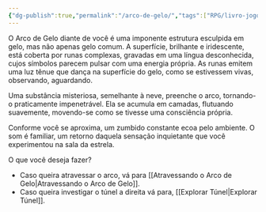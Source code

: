 ```yaml
---
{"dg-publish":true,"permalink":"/arco-de-gelo/","tags":["RPG/livro-jogo/Aasthar/story-points"],"created":"2024-12-27T15:46:21.975-05:00","updated":"2025-01-08T16:14:25.650-05:00"}
---
```



O Arco de Gelo diante de você é uma imponente estrutura esculpida em gelo, mas não apenas gelo comum. A superfície, brilhante e iridescente, está coberta por runas complexas, gravadas em uma língua desconhecida, cujos símbolos parecem pulsar com uma energia própria. As runas emitem uma luz tênue que dança na superfície do gelo, como se estivessem vivas, observando, aguardando.

Uma substância misteriosa, semelhante à neve, preenche o arco, tornando-o praticamente impenetrável. Ela se acumula em camadas, flutuando suavemente, movendo-se como se tivesse uma consciência própria.

Conforme você se aproxima, um zumbido constante ecoa pelo ambiente. O som é familiar, um retorno daquela sensação inquietante que você experimentou na sala da estrela.

O que você deseja fazer?

- Caso queira atravessar o arco, vá para [[Atravessando o Arco de Gelo\|Atravessando o Arco de Gelo]].
- Caso queira investigar o túnel a direita vá para, [[Explorar Túnel\|Explorar Túnel]].
